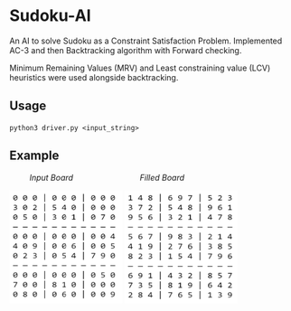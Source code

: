 # Sudoku-AI
An AI to solve Sudoku as a Constraint Satisfaction Problem. Implemented AC-3 and then Backtracking algorithm with Forward checking.

Minimum Remaining Values (MRV) and Least constraining value (LCV) heuristics were used alongside backtracking.

## Usage
```
python3 driver.py <input_string>
```

## Example


<p>
  <em>&nbsp;&nbsp;&nbsp;&nbsp;&nbsp;&nbsp;&nbsp;&nbsp;&nbsp;Input Board</em>
  <em>&nbsp;&nbsp;&nbsp;&nbsp;&nbsp;&nbsp;&nbsp;&nbsp;&nbsp;&nbsp;&nbsp;&nbsp;&nbsp;&nbsp;&nbsp;&nbsp;&nbsp;&nbsp;&nbsp;&nbsp;&nbsp;&nbsp;&nbsp;&nbsp;&nbsp;&nbsp;&nbsp;&nbsp;</em>
  <em>Filled Board</em>
</p>

<p>
  <img width="200" height="200" src="https://github.com/ekjyot07/Sudoku-AI/blob/main/images/inputBoard.png" /> 
  <img width="200" height="200" src="https://github.com/ekjyot07/Sudoku-AI/blob/main/images/filledBoard.png" />
</p>

